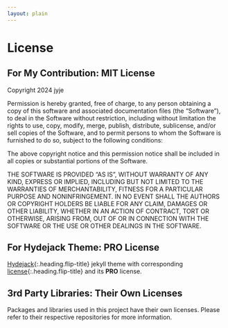 ```yaml
---
layout: plain
---
```


# License

## For My Contribution: MIT License

Copyright 2024 jyje

Permission is hereby granted, free of charge, to any person obtaining a copy of this software and associated documentation files (the “Software”), to deal in the Software without restriction, including without limitation the rights to use, copy, modify, merge, publish, distribute, sublicense, and/or sell copies of the Software, and to permit persons to whom the Software is furnished to do so, subject to the following conditions:

The above copyright notice and this permission notice shall be included in all copies or substantial portions of the Software.

THE SOFTWARE IS PROVIDED “AS IS”, WITHOUT WARRANTY OF ANY KIND, EXPRESS OR IMPLIED, INCLUDING BUT NOT LIMITED TO THE WARRANTIES OF MERCHANTABILITY, FITNESS FOR A PARTICULAR PURPOSE AND NONINFRINGEMENT. IN NO EVENT SHALL THE AUTHORS OR COPYRIGHT HOLDERS BE LIABLE FOR ANY CLAIM, DAMAGES OR OTHER LIABILITY, WHETHER IN AN ACTION OF CONTRACT, TORT OR OTHERWISE, ARISING FROM, OUT OF OR IN CONNECTION WITH THE SOFTWARE OR THE USE OR OTHER DEALINGS IN THE SOFTWARE.


## For Hydejack Theme: PRO License
[Hydejack]{:.heading.flip-title} jekyll theme with corresponding [license]{:.heading.flip-title} and its **PRO** license.


## 3rd Party Libraries: Their Own Licenses
Packages and libraries used in this project have their own licenses. Please refer to their respective repositories for more information.


[License]: https://hydejack.com/LICENSE/
[Hydejack]: https://hydejack.com
[GitHub Pages]: https://pages.github.com/
